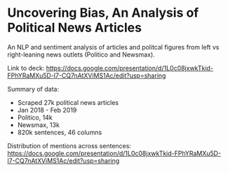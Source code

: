 # Uncovering Bias, An Analysis of Political News Articles 
An NLP and sentiment analysis of articles and politcal figures from left vs right-leaning news outlets (Politico and Newsmax).

Link to deck: https://docs.google.com/presentation/d/1L0c08jxwkTkid-FPhYRaMXu5D-l7-CQ7nAtXViMS1Ac/edit?usp=sharing

Summary of data:

- Scraped 27k political news articles
- Jan 2018 - Feb 2019
- Politico, 14k
- Newsmax, 13k
- 820k sentences, 46 columns

Distribution of mentions across sentences: https://docs.google.com/presentation/d/1L0c08jxwkTkid-FPhYRaMXu5D-l7-CQ7nAtXViMS1Ac/edit?usp=sharing
